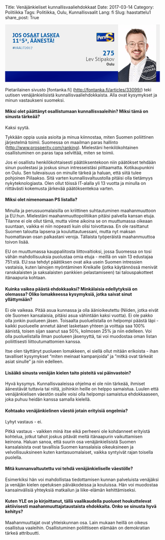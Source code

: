 Title: Venäjänkieliset kunnallisvaaliehdokkaat
Date: 2017-03-14 
Category: Politiikka
Tags: Politiikka, Oulu, Kunnallisvaalit
Lang: fi
Slug: haastattelu1
share_post: True

![](https://raw.githubusercontent.com/lstipakov/blog/master/content/top_banner.jpg)

Pietarilainen sivusto [fontanka.fi] (http://fontanka.fi/articles/33099/) teki uutisen venäjänkielisistä kunnallisvaaliehdokkaista. Alla ovat kysymykset ja minun vastaukseni suomeksi.


#### Miksi olet päättänyt osallistumaan kunnallisvaaleihin? Miksi tämä on sinusta tärkeää?

Kaksi syytä.

Tykkään oppia uusia asioita ja minua kiinnostaa, miten Suomen poliittinen järjestelmä toimii. Suomessa on maailman paras hallinto (http://www.prosperity.com/ranking). Mielestäni henkilökohtainen osallistuminen on paras tapa selvittää, miten se toimii.

Jos ei osallistu henkilökohtaisesti päätöksentekoon niin päätökset tehdään sinun puolestasi ja joskus sinun intresseistäsi piittaamatta. Kotikaupunkini on Oulu. Sen tulevaisuus on minulle tärkeä ja haluan, että siitä tulee pohjoinen Piilaakso. Sitä varten kunnallisvaltuustolla pitäisi olla tietämyys nykyteknologiasta. Olen ollut töissä IT-alalla yli 13 vuotta ja minulla on riittävästi kokemusta järkevää päätöksentekoa varten.

#### Miksi olet nimenomaan PS listalla?

Minulla ja perussuomalaisilla on kriittinen suhtautuminen maahanmuuttoon ja EU:hun.
Mielestäni maahanmuuttopolitiikan pitäisi palvella kansan etuja. Tilanne ei ole ollut tämä, mutta viime aikoina se on muuttumassa oikeaan suuntaan, vaikka ei niin nopeasti kuin olisi toivottavaa. En ole rasittanut Suomen taloutta lapsena ja kouluttautuessani, mutta nyt maksan huomattavan osan palkastani veroja. Tällaista työperäistä maahanmuuttoa toivon lisää.

EU on muuttumassa kauppaliitosta liittovaltioksi, jossa Suomessa on tosi vähän mahdollisuuksia puolustaa omia etuja - meillä on vain 13 edustajaa 751:stä. EU:ssa tehdyt päätöksen ovat aika usein Suomen intressien vastaisia, kuten lainojen myöntäminen Kreikalle (jotka käytännössä menivät ranskalaisten ja saksalaisten pankkien pelastamiseen) tai talouspakotteet itänaapuria 
kohtaan.

#### Kuinka vaikea päästä ehdokkaaksi? Minkälaisia edellytyksiä on olemassa? Oliko lomakkeessa kysymyksiä, jotka saivat sinut yllättymään?

Ei ole vaikeaa. Pitää asua kunnassa ja olla äänioikeutettu (Niiden, jotka eivät ole Suomen kansalaisia, pitäisi asua vähintään kaksi vuotta). Ei ole pakko olla jonkin puolueen jäsen. Toisaalta puoluelistalla on helpompi päästä läpi - kaikki puolueelle annetut äänet lasketaan yhteen ja voittaja saa 100% äänistä, toisen sijan saanut saa 50%, kolmosen 25% ja niin edelleen. Voi olla puoluelistalla ilman puolueen jäsenyyttä, tai voi muodostaa oman listan poliittisesti liittoutumattomien kanssa.

Itse olen täyttänyt puolueen lomakkeen, ei siellä ollut mitään erikoista - ihan tavalliset kysymykset “miten meinaat kampanjoida” ja ”mitkä ovat tärkeät asiat sinulle” ja niin edelleen.

#### Lisääkö sinusta venäjän kielen taito pisteitä vai päinvastoin?

Hyvä kysymys. Kunnallisvaaleissa ohjelma ei ole niin tärkeää, ihmiset äänestävät tuttavia tai niitä, joihinkin heille on helppo samaistua. Luulen että venäjänkielisen väestön osalle voisi olla helpompi samaistua ehdokkaaseen, joka puhuu heidän kanssa samalla kielellä.

#### Kohtaako venäjänkielinen väestö jotain erityisiä ongelmia?

Lyhyt vastaus - ei.

Pitkä vastaus - vaikken minä itse eikä perheeni ole kohdanneet erityistä kohtelua, jotkut tahot joskus pitävät meitä itänaapurin vaikuttamisen keinona. Haluan sanoa, että suurin osa venäjänkielisistä Suomen kansalaisista ovat tavallisia Suomen kansalaisia oikeuksineen ja velvollisuuksineen kuten kantasuomalaiset, vaikka syntyivät rajan toisella puolella.

#### Mitä kunnanvaltuutettu voi tehdä venäjänkieliselle väestölle?

Esimerkiksi hän voi mahdollistaa tiedottamisen kunnan palveluista venäjäksi ja venäjän kielen opetuksen päiväkodeissa ja kouluissa. Hän voi muodostaa kansainvälisiä yhteyksiä matkailun ja liike-elämän kehittämiseksi.

#### Kuten YLE on jo kirjoittanut, tällä vaalikaudella puolueet houkuttelevat aktiivisesti maahanmuuttajataustaista ehdokkaita. Onko se sinusta hyvä kehitys?

Maahanmuuttajat ovat yhteiskunnan osa. Lain mukaan heillä on oikeus osallistua vaaleihin. Osallistuminen poliittiseen elämään on demokratian tärkeä attribuutti.
